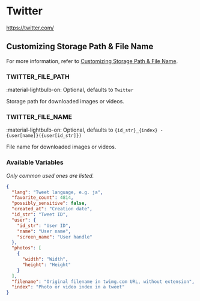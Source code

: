 # Twitter

<https://twitter.com/>

## Customizing Storage Path & File Name

For more information, refer to [Customizing Storage Path & File Name](../#customizing-storage-path--file-name).

### TWITTER_FILE_PATH

:material-lightbulb-on: Optional, defaults to `Twitter`

Storage path for downloaded images or videos.

### TWITTER_FILE_NAME

:material-lightbulb-on: Optional, defaults to `{id_str}_{index} - {user[name]}({user[id_str]})`

File name for downloaded images or videos.

### Available Variables

_Only common used ones are listed._

```json
{
  "lang": "Tweet language, e.g. ja",
  "favorite_count": 4814,
  "possibly_sensitive": false,
  "created_at": "Creation date",
  "id_str": "Tweet ID",
  "user": {
    "id_str": "User ID",
    "name": "User name",
    "screen_name": "User handle"
  },
  "photos": [
    {
      "width": "Width",
      "height": "Height"
    }
  ],
  "filename": "Original filename in twimg.com URL, without extension",
  "index": "Photo or video index in a tweet"
}
```
